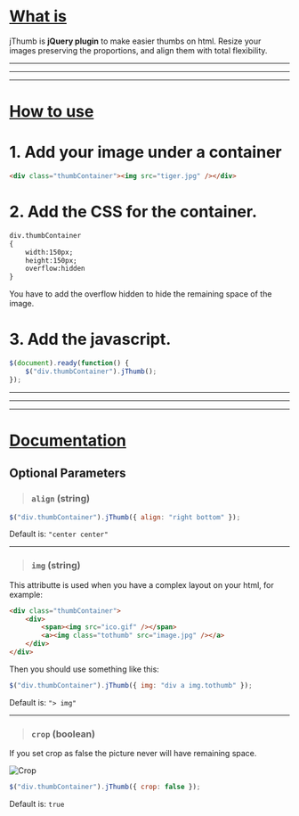 # [What is](#) #
jThumb is **jQuery plugin** to make easier thumbs on html. Resize your images preserving the proportions, and align them with total flexibility.

* * *
* * *
* * *


# [How to use](#) #

# 1. Add your image under a container

```html
<div class="thumbContainer"><img src="tiger.jpg" /></div>
```


# 2. Add the CSS for the container.

```html
div.thumbContainer
{
	width:150px;
	height:150px;
	overflow:hidden
}
```
You have to add the overflow hidden to hide the remaining space of the image.


# 3. Add the javascript.

```javascript
$(document).ready(function() {
	$("div.thumbContainer").jThumb();
});
```

* * *
* * *
* * *

# [Documentation](#) #

## Optional Parameters ##


> ### `align` (string)

```javascript
$("div.thumbContainer").jThumb({ align: "right bottom" });
```
Default is: `"center center"`

---







> ### `img` (string)

This attributte is used when you have a complex layout on your html, for example:

```html
<div class="thumbContainer">
	<div>
		<span><img src="ico.gif" /></span>
		<a><img class="tothumb" src="image.jpg" /></a>
	</div>
</div>
```
Then you should use something like this:

```javascript
$("div.thumbContainer").jThumb({ img: "div a img.tothumb" });
```
Default is: `"> img"`

---









> ### `crop` (boolean)

If you set crop as false the picture never will have remaining space.

![Crop](https://bitbucket.org/EnZo/jthumb/raw/6846ddf628be7d2d6be0c2437fe82a85ecd9c2a8/documentation/crop.jpg)

```javascript
$("div.thumbContainer").jThumb({ crop: false });
```

Default is: `true`
